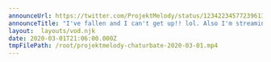```yaml
---
announceUrl: https://twitter.com/ProjektMelody/status/1234223457723961344
announceTitle: "I've fallen and I can't get up!! lol. Also I'm streaming, some watch me be a goof"
layout:  layouts/vod.njk
date: 2020-03-01T21:06:00.000Z
tmpFilePath: /root/projektmelody-chaturbate-2020-03-01.mp4
---
```

